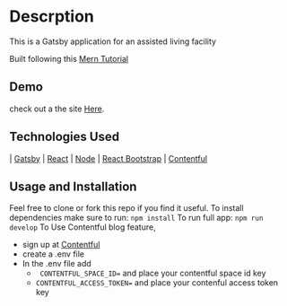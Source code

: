 # Descrption
This is a Gatsby application for an assisted living facility

Built following this [Mern Tutorial](https://blog.bitsrc.io/build-a-login-auth-app-with-mern-stack-part-1-c405048e3669 "Mern tutorial")

## Demo
check out a the site [Here](https://sunshine-pines.netlify.app "Published site").

## Technologies Used
 | [Gatsby](https://www.gatsbyjs.com/ "Gatsby Js")  | [React](https://reactjs.org/ "React") | [Node](nodejs.org "Node") | [React Bootstrap](https://react-bootstrap.github.io/ "React Bootstrap")  | [Contentful](https://www.contentful.com/ "Contentful") 

## Usage and Installation
Feel free to clone or fork this repo if you find it useful. 
To install dependencies make sure to run: 
```npm install```
To run full app: 
```npm run develop```
To Use Contentful blog feature, 
* sign up at [Contentful](https://www.contentful.com/ "Contentful") 
* create a .env file
* In the .env file add
  * ``` CONTENTFUL_SPACE_ID=``` and place your contentful space id key
  * ``` CONTENTFUL_ACCESS_TOKEN= ``` and place your contenful access token key
